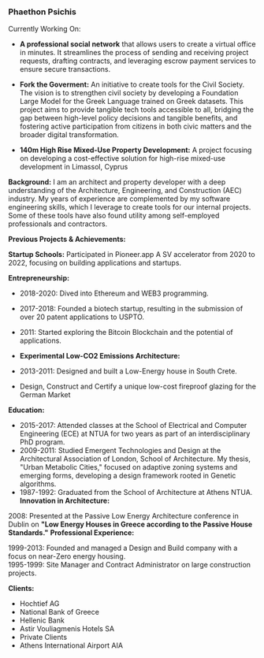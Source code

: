 ### Phaethon Psichis

Currently Working On:
* **A professional social network** that allows users to create a virtual office in minutes. It streamlines the process of sending and receiving project requests, drafting contracts, and leveraging escrow payment services to ensure secure transactions.<br>

* **Fork the Goverment:** An initiative to create tools for the Civil Society. The vision is to strengthen civil society by developing a Foundation Large Model for the Greek Language trained on Greek datasets. This project aims to provide tangible tech tools accessible to all, bridging the gap between high-level policy decisions and tangible benefits, and fostering active participation from citizens in both civic matters and the broader digital transformation.<br>

* **140m High Rise Mixed-Use Property Development:** A project focusing on developing a cost-effective solution for high-rise mixed-use development in Limassol, Cyprus<br>

**Background:**
I am an architect and property developer with a deep understanding of the Architecture, Engineering, and Construction (AEC) industry. My years of experience are complemented by my software engineering skills, which I leverage to create tools for our internal projects. Some of these tools have also found utility among self-employed professionals and contractors.

**Previous Projects & Achievements:**

**Startup Schools:** Participated in Pioneer.app A SV accelerator from 2020 to 2022, focusing on building applications and startups.

**Entrepreneurship:**

* 2018-2020: Dived into Ethereum and WEB3 programming.<br>
* 2017-2018: Founded a biotech startup, resulting in the submission of over 20 patent applications to USPTO.<br>
* 2011: Started exploring the Bitcoin Blockchain and the potential of applications.<br>
* **Experimental Low-CO2 Emissions Architecture:**<br>

* 2013-2011: Designed and built a Low-Energy house in South Crete.<br>

* Design, Construct and Certify a unique low-cost fireproof glazing for the German Market

**Education:** <br>

* 2015-2017: Attended classes at the School of Electrical and Computer Engineering (ECE) at NTUA for two years as part of an interdisciplinary PhD program.<br>
* 2009-2011: Studied Emergent Technologies and Design at the Architectural Association of London, School of Architecture. My thesis, "Urban Metabolic Cities," focused on adaptive zoning systems and emerging forms, developing a design framework rooted in Genetic algorithms.<br>
* 1987-1992: Graduated from the School of Architecture at Athens NTUA.
**Innovation in Architecture:**<br>

2008: Presented at the Passive Low Energy Architecture conference in Dublin on **"Low Energy Houses in Greece according to the Passive House Standards."**
**Professional Experience:** <br>

1999-2013: Founded and managed a Design and Build company with a focus on near-Zero energy housing.<br>
1995-1999: Site Manager and Contract Administrator on large construction projects.

**Clients:**
* Hochtief AG
* National Bank of Greece
* Hellenic Bank
* Astir Vouliagmenis Hotels SA
* Private Clients
* Athens International Airport AIA
